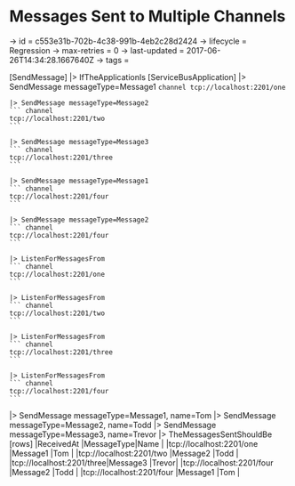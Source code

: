 # Messages Sent to Multiple Channels

-> id = c553e31b-702b-4c38-991b-4eb2c28d2424
-> lifecycle = Regression
-> max-retries = 0
-> last-updated = 2017-06-26T14:34:28.1667640Z
-> tags =

[SendMessage]
|> IfTheApplicationIs
    [ServiceBusApplication]
    |> SendMessage messageType=Message1
    ``` channel
    tcp://localhost:2201/one
    ```

    |> SendMessage messageType=Message2
    ``` channel
    tcp://localhost:2201/two
    ```

    |> SendMessage messageType=Message3
    ``` channel
    tcp://localhost:2201/three
    ```

    |> SendMessage messageType=Message1
    ``` channel
    tcp://localhost:2201/four
    ```

    |> SendMessage messageType=Message2
    ``` channel
    tcp://localhost:2201/four
    ```

    |> ListenForMessagesFrom
    ``` channel
    tcp://localhost:2201/one
    ```

    |> ListenForMessagesFrom
    ``` channel
    tcp://localhost:2201/two
    ```

    |> ListenForMessagesFrom
    ``` channel
    tcp://localhost:2201/three
    ```

    |> ListenForMessagesFrom
    ``` channel
    tcp://localhost:2201/four
    ```


|> SendMessage messageType=Message1, name=Tom
|> SendMessage messageType=Message2, name=Todd
|> SendMessage messageType=Message3, name=Trevor
|> TheMessagesSentShouldBe
    [rows]
    |ReceivedAt                   |MessageType|Name  |
    |tcp://localhost:2201/one  |Message1   |Tom   |
    |tcp://localhost:2201/two  |Message2   |Todd  |
    |tcp://localhost:2201/three|Message3   |Trevor|
    |tcp://localhost:2201/four |Message2   |Todd  |
    |tcp://localhost:2201/four |Message1   |Tom   |

~~~
